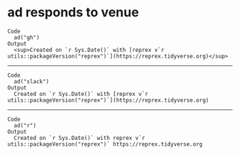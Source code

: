 # ad responds to venue

    Code
      ad("gh")
    Output
      <sup>Created on `r Sys.Date()` with [reprex v`r utils::packageVersion("reprex")`](https://reprex.tidyverse.org)</sup>

---

    Code
      ad("slack")
    Output
      Created on `r Sys.Date()` with [reprex v`r utils::packageVersion("reprex")`](https://reprex.tidyverse.org)

---

    Code
      ad("r")
    Output
      Created on `r Sys.Date()` with reprex v`r utils::packageVersion("reprex")` https://reprex.tidyverse.org

